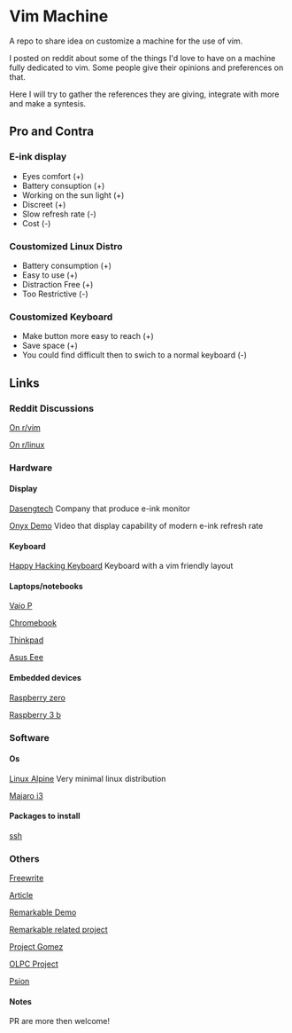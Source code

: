 # Vim Machine

A repo to share idea on customize a machine for the use of vim.

I posted on reddit about some of the things I'd love to have on a machine fully dedicated to vim.
Some people give their opinions and preferences on that. 

Here I will try to gather the references they are giving, integrate with more and make a syntesis.

## Pro and Contra

### E-ink display 

- Eyes comfort (+)
- Battery consuption (+)
- Working on the sun light (+) 
- Discreet (+)
- Slow refresh rate (-)
- Cost (-)

### Coustomized Linux Distro 

- Battery consumption (+)
- Easy to use (+)
- Distraction Free (+)
- Too Restrictive (-)

### Coustomized Keyboard

- Make button more easy to reach (+) 
- Save space  (+)
- You could find difficult then to swich to a normal keyboard (-)

## Links

### Reddit Discussions

[On r/vim](https://www.reddit.com/r/vim/comments/ac557i/vim_machine/)

[On r/linux](https://www.reddit.com/r/linux/comments/achvq1/vim_machine/)


### Hardware 


#### Display 

[Dasengtech](http://www.dasungtech.com/)
Company that produce e-ink monitor
 

[Onyx Demo](https://www.youtube.com/watch?v=D3ooHNrkKu8)
Video that display capability of modern e-ink refresh rate

#### Keyboard 

[Happy Hacking Keyboard](https://en.wikipedia.org/wiki/Happy_Hacking_Keyboard)
Keyboard with a vim friendly layout 

#### Laptops/notebooks 

[Vaio P](https://en.wikipedia.org/wiki/Sony_Vaio_P_series)

[Chromebook](https://en.wikipedia.org/wiki/Chromebook)

[Thinkpad](https://en.wikipedia.org/wiki/ThinkPad)

[Asus Eee](https://en.wikipedia.org/wiki/Asus_Eee_PC)

#### Embedded devices

[Raspberry zero](https://www.raspberrypi.org/products/raspberry-pi-zero/)

[Raspberry 3 b](https://www.raspberrypi.org/products/raspberry-pi-3-model-b/)

### Software 

#### Os 

[Linux Alpine](https://www.alpinelinux.org/)
Very minimal linux distribution 

[Majaro i3](https://manjaro.github.io/homepage/public/download/i3/)

#### Packages to install 

[ssh](https://en.wikipedia.org/wiki/Secure_Shell)

### Others

[Freewrite](https://getfreewrite.com/)

[Article](https://www.theregister.co.uk/2003/09/11/bill_joys_greatest_gift/)

[Remarkable Demo](https://youtu.be/x-WGiYiHppg?t=163)

[Remarkable related project](https://github.com/reHackable/awesome-reMarkable)

[Project Gomez](https://github.com/projectgomez/project-gomez)

[OLPC Project](http://one.laptop.org/about/hardware)

[Psion](https://en.wikipedia.org/wiki/Psion_Series_5)

#### Notes

PR are more then welcome!
